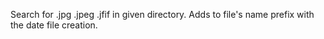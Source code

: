 Search for .jpg .jpeg .jfif in given directory.
Adds to file's name prefix with the date file creation.
